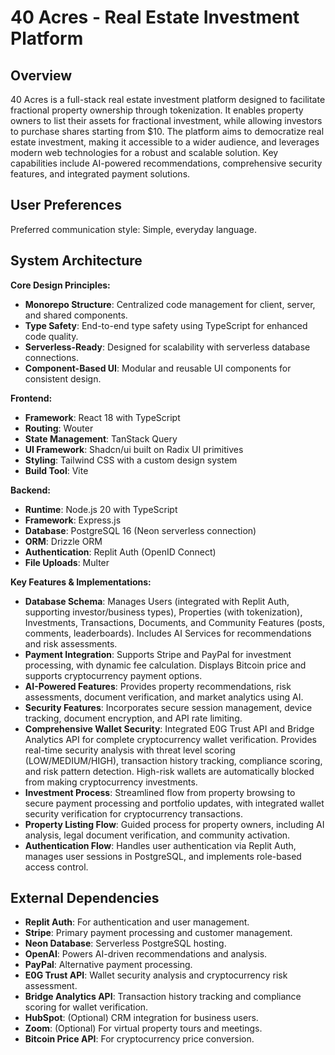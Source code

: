 # 40 Acres - Real Estate Investment Platform

## Overview
40 Acres is a full-stack real estate investment platform designed to facilitate fractional property ownership through tokenization. It enables property owners to list their assets for fractional investment, while allowing investors to purchase shares starting from $10. The platform aims to democratize real estate investment, making it accessible to a wider audience, and leverages modern web technologies for a robust and scalable solution. Key capabilities include AI-powered recommendations, comprehensive security features, and integrated payment solutions.

## User Preferences
Preferred communication style: Simple, everyday language.

## System Architecture
**Core Design Principles:**
- **Monorepo Structure**: Centralized code management for client, server, and shared components.
- **Type Safety**: End-to-end type safety using TypeScript for enhanced code quality.
- **Serverless-Ready**: Designed for scalability with serverless database connections.
- **Component-Based UI**: Modular and reusable UI components for consistent design.

**Frontend:**
- **Framework**: React 18 with TypeScript
- **Routing**: Wouter
- **State Management**: TanStack Query
- **UI Framework**: Shadcn/ui built on Radix UI primitives
- **Styling**: Tailwind CSS with a custom design system
- **Build Tool**: Vite

**Backend:**
- **Runtime**: Node.js 20 with TypeScript
- **Framework**: Express.js
- **Database**: PostgreSQL 16 (Neon serverless connection)
- **ORM**: Drizzle ORM
- **Authentication**: Replit Auth (OpenID Connect)
- **File Uploads**: Multer

**Key Features & Implementations:**
- **Database Schema**: Manages Users (integrated with Replit Auth, supporting investor/business types), Properties (with tokenization), Investments, Transactions, Documents, and Community Features (posts, comments, leaderboards). Includes AI Services for recommendations and risk assessments.
- **Payment Integration**: Supports Stripe and PayPal for investment processing, with dynamic fee calculation. Displays Bitcoin price and supports cryptocurrency payment options.
- **AI-Powered Features**: Provides property recommendations, risk assessments, document verification, and market analytics using AI.
- **Security Features**: Incorporates secure session management, device tracking, document encryption, and API rate limiting.
- **Comprehensive Wallet Security**: Integrated E0G Trust API and Bridge Analytics API for complete cryptocurrency wallet verification. Provides real-time security analysis with threat level scoring (LOW/MEDIUM/HIGH), transaction history tracking, compliance scoring, and risk pattern detection. High-risk wallets are automatically blocked from making cryptocurrency investments.
- **Investment Process**: Streamlined flow from property browsing to secure payment processing and portfolio updates, with integrated wallet security verification for cryptocurrency transactions.
- **Property Listing Flow**: Guided process for property owners, including AI analysis, legal document verification, and community activation.
- **Authentication Flow**: Handles user authentication via Replit Auth, manages user sessions in PostgreSQL, and implements role-based access control.

## External Dependencies
- **Replit Auth**: For authentication and user management.
- **Stripe**: Primary payment processing and customer management.
- **Neon Database**: Serverless PostgreSQL hosting.
- **OpenAI**: Powers AI-driven recommendations and analysis.
- **PayPal**: Alternative payment processing.
- **E0G Trust API**: Wallet security analysis and cryptocurrency risk assessment.
- **Bridge Analytics API**: Transaction history tracking and compliance scoring for wallet verification.
- **HubSpot**: (Optional) CRM integration for business users.
- **Zoom**: (Optional) For virtual property tours and meetings.
- **Bitcoin Price API**: For cryptocurrency price conversion.